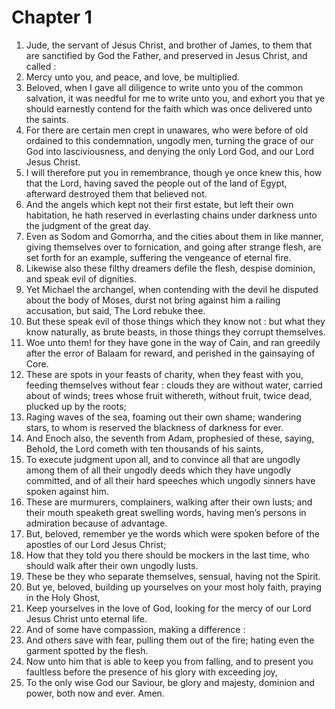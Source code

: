 # Chapter 1

1. Jude, the servant of Jesus Christ, and brother of James, to them that are sanctified by God the Father, and preserved in Jesus Christ, and called :
2. Mercy unto you, and peace, and love, be multiplied.
3. Beloved, when I gave all diligence to write unto you of the common salvation, it was needful for me to write unto you, and exhort you that ye should earnestly contend for the faith which was once delivered unto the saints.
4. For there are certain men crept in unawares, who were before of old ordained to this condemnation, ungodly men, turning the grace of our God into lasciviousness, and denying the only Lord God, and our Lord Jesus Christ.
5. I will therefore put you in remembrance, though ye once knew this, how that the Lord, having saved the people out of the land of Egypt, afterward destroyed them that believed not.
6. And the angels which kept not their first estate, but left their own habitation, he hath reserved in everlasting chains under darkness unto the judgment of the great day.
7. Even as Sodom and Gomorrha, and the cities about them in like manner, giving themselves over to fornication, and going after strange flesh, are set forth for an example, suffering the vengeance of eternal fire.
8. Likewise also these filthy dreamers defile the flesh, despise dominion, and speak evil of dignities.
9. Yet Michael the archangel, when contending with the devil he disputed about the body of Moses, durst not bring against him a railing accusation, but said, The Lord rebuke thee.
10. But these speak evil of those things which they know not : but what they know naturally, as brute beasts, in those things they corrupt themselves.
11. Woe unto them! for they have gone in the way of Cain, and ran greedily after the error of Balaam for reward, and perished in the gainsaying of Core.
12. These are spots in your feasts of charity, when they feast with you, feeding themselves without fear : clouds they are without water, carried about of winds; trees whose fruit withereth, without fruit, twice dead, plucked up by the roots;
13. Raging waves of the sea, foaming out their own shame; wandering stars, to whom is reserved the blackness of darkness for ever.
14. And Enoch also, the seventh from Adam, prophesied of these, saying, Behold, the Lord cometh with ten thousands of his saints,
15. To execute judgment upon all, and to convince all that are ungodly among them of all their ungodly deeds which they have ungodly committed, and of all their hard speeches which ungodly sinners have spoken against him.
16. These are murmurers, complainers, walking after their own lusts; and their mouth speaketh great swelling words, having men’s persons in admiration because of advantage.
17. But, beloved, remember ye the words which were spoken before of the apostles of our Lord Jesus Christ;
18. How that they told you there should be mockers in the last time, who should walk after their own ungodly lusts.
19. These be they who separate themselves, sensual, having not the Spirit.
20. But ye, beloved, building up yourselves on your most holy faith, praying in the Holy Ghost,
21. Keep yourselves in the love of God, looking for the mercy of our Lord Jesus Christ unto eternal life.
22. And of some have compassion, making a difference :
23. And others save with fear, pulling them out of the fire; hating even the garment spotted by the flesh.
24. Now unto him that is able to keep you from falling, and to present you faultless before the presence of his glory with exceeding joy,
25. To the only wise God our Saviour, be glory and majesty, dominion and power, both now and ever. Amen.

